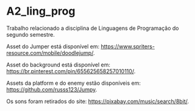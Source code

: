 # A2_ling_prog
Trabalho relacionado a disciplina de Linguagens de Programação do segundo semestre.

Asset do Jumper está disponível em: https://www.spriters-resource.com/mobile/doodlejump/.

Asset do background está disponível em: https://br.pinterest.com/pin/655625658257010110/.

Assets da platform e do enemy estão disponíveis em: https://github.com/russs123/Jumpy.

Os sons foram retirados do site: https://pixabay.com/music/search/8bit/.